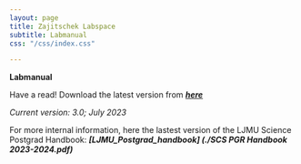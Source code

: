 ```yaml
---
layout: page
title: Zajitschek Labspace
subtitle: Labmanual
css: "/css/index.css"

---
```



 **Labmanual**
    
Have a read! Download the latest version from ***[here](./ZajitschekHandbook_v3.pdf)***

  *Current version: 3.0; July 2023*


For more internal information, here the lastest version of the LJMU Science Postgrad Handbook:
***[LJMU_Postgrad_handbook] (./SCS PGR Handbook 2023-2024.pdf)***
